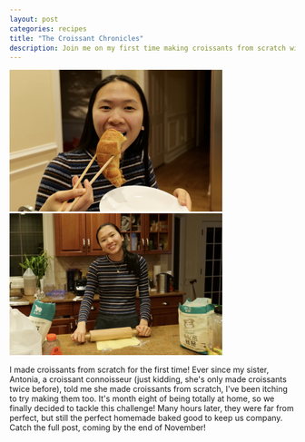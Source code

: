 ```yaml
---
layout: post
categories: recipes
title: "The Croissant Chronicles"
description: Join me on my first time making croissants from scratch with Antonia! We have some croissant portraits and close-ups of the lamination process.
---
```

<div class="flex-container">
  <div class="flex-item">
        <img src="/assets/images/recipes/croissant/croissantportrait1.jpg" height="250px" class="image">
  </div>
  <div class="flex-item">
        <img src="/assets/images/recipes/croissant/croissantportrait3.jpg" height="250px" class="image">
  </div>
</div>

I made croissants from scratch for the first time! Ever since my sister, Antonia, a croissant connoisseur (just kidding, she's only made croissants twice before), told me she made croissants from scratch, I've been itching to try making them too. It's month eight of being totally at home, so we finally decided to tackle this challenge! Many hours later, they were far from perfect, but still the perfect homemade baked good to keep us company. Catch the full post, coming by the end of November!